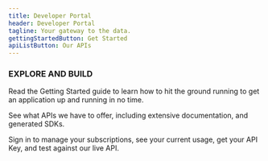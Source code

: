 ```yaml
---
title: Developer Portal
header: Developer Portal
tagline: Your gateway to the data.
gettingStartedButton: Get Started
apiListButton: Our APIs
---
```


### EXPLORE AND BUILD
        
Read the Getting Started guide to learn how to hit the ground running to get an application up and running in no time.

See what APIs we have to offer, including extensive documentation, and generated SDKs.

Sign in to manage your subscriptions, see your current usage, get your API Key, and test against our live API.